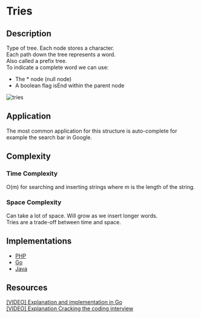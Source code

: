 # Tries
## Description
Type of tree. Each node stores a character.  
Each path down the tree represents a word.  
Also called a prefix tree.  
To indicate a complete word we can use:
- The * node (null node)
- A boolean flag isEnd within the parent node

![tries](https://i.imgur.com/JEpE5Ii.png)

## Application
The most common application for this structure is auto-complete for example the search bar in Google.

## Complexity
### Time Complexity
O(m) for searching  and inserting strings where m is the length of the string.

### Space Complexity
Can take a lot of space. Will grow as we insert longer words.  
Tries are a trade-off between time and space.

## Implementations
- [PHP](./PHP)
- [Go](./Go)
- [Java](./Java)

## Resources
[[VIDEO] Explanation and implementation in Go](https://www.youtube.com/watch?v=nL7BHR5vJDc)  
[[VIDEO] Explanation Cracking the coding interview](https://www.youtube.com/watch?v=zIjfhVPRZCg)